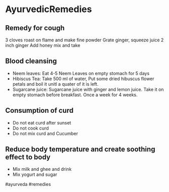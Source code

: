 # AyurvedicRemedies

## Remedy for cough

3 cloves roast on flame and make fine powder
Grate ginger, squeeze juice 2 inch ginger
Add honey mix and take

## Blood cleansing

- Neem leaves: Eat 4-5 Neem Leaves on empty stomach for 5 days
- Hibiscus Tea: Take 500 ml of water, Put some dried hibuscus flower petals and boil it unitl a quater of it is left.
- Sugarcane juice: Sugarcane juice with ginger and lemon juice. Take it on empty stomach before breakfast. Once a week for 4 weeks.

## Consumption of curd

- Do not eat curd after sunset
- Do not cook curd
- Do not mix curd and Cucumber

## Reduce body temperature and create soothing effect to body

- Mix milk and ghee and drink
- Mix yogurt and sugar

#ayurveda
#remedies
